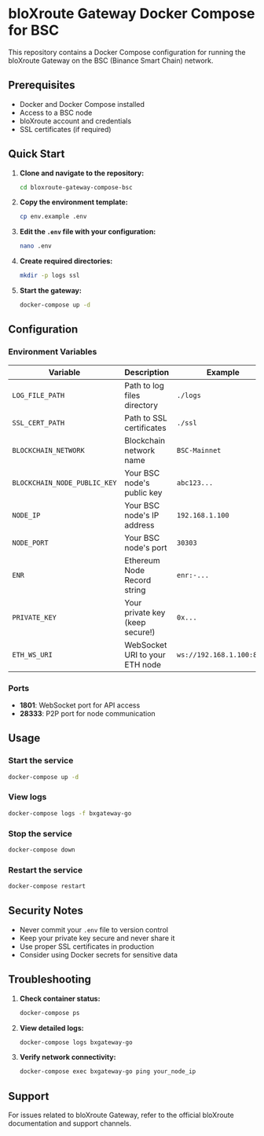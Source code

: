 # bloXroute Gateway Docker Compose for BSC

This repository contains a Docker Compose configuration for running the bloXroute Gateway on the BSC (Binance Smart Chain) network.

## Prerequisites

- Docker and Docker Compose installed
- Access to a BSC node
- bloXroute account and credentials
- SSL certificates (if required)

## Quick Start

1. **Clone and navigate to the repository:**
   ```bash
   cd bloxroute-gateway-compose-bsc
   ```

2. **Copy the environment template:**
   ```bash
   cp env.example .env
   ```

3. **Edit the `.env` file with your configuration:**
   ```bash
   nano .env
   ```

4. **Create required directories:**
   ```bash
   mkdir -p logs ssl
   ```

5. **Start the gateway:**
   ```bash
   docker-compose up -d
   ```

## Configuration

### Environment Variables

| Variable | Description | Example |
|----------|-------------|---------|
| `LOG_FILE_PATH` | Path to log files directory | `./logs` |
| `SSL_CERT_PATH` | Path to SSL certificates | `./ssl` |
| `BLOCKCHAIN_NETWORK` | Blockchain network name | `BSC-Mainnet` |
| `BLOCKCHAIN_NODE_PUBLIC_KEY` | Your BSC node's public key | `abc123...` |
| `NODE_IP` | Your BSC node's IP address | `192.168.1.100` |
| `NODE_PORT` | Your BSC node's port | `30303` |
| `ENR` | Ethereum Node Record string | `enr:-...` |
| `PRIVATE_KEY` | Your private key (keep secure!) | `0x...` |
| `ETH_WS_URI` | WebSocket URI to your ETH node | `ws://192.168.1.100:8546` |

### Ports

- **1801**: WebSocket port for API access
- **28333**: P2P port for node communication

## Usage

### Start the service
```bash
docker-compose up -d
```

### View logs
```bash
docker-compose logs -f bxgateway-go
```

### Stop the service
```bash
docker-compose down
```

### Restart the service
```bash
docker-compose restart
```

## Security Notes

- Never commit your `.env` file to version control
- Keep your private key secure and never share it
- Use proper SSL certificates in production
- Consider using Docker secrets for sensitive data

## Troubleshooting

1. **Check container status:**
   ```bash
   docker-compose ps
   ```

2. **View detailed logs:**
   ```bash
   docker-compose logs bxgateway-go
   ```

3. **Verify network connectivity:**
   ```bash
   docker-compose exec bxgateway-go ping your_node_ip
   ```

## Support

For issues related to bloXroute Gateway, refer to the official bloXroute documentation and support channels.
